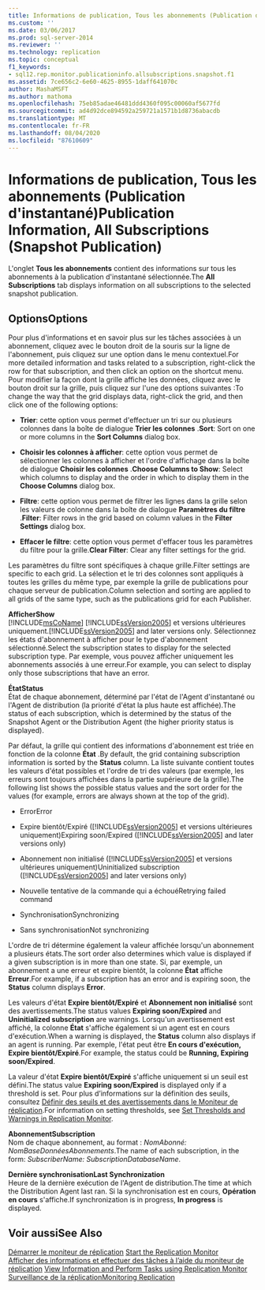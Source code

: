 ```yaml
---
title: Informations de publication, Tous les abonnements (Publication d’instantané) | Microsoft Docs
ms.custom: ''
ms.date: 03/06/2017
ms.prod: sql-server-2014
ms.reviewer: ''
ms.technology: replication
ms.topic: conceptual
f1_keywords:
- sql12.rep.monitor.publicationinfo.allsubscriptions.snapshot.f1
ms.assetid: 7ce656c2-6e60-4625-8955-1daff641070c
author: MashaMSFT
ms.author: mathoma
ms.openlocfilehash: 75eb85adae46481ddd4360f095c00060af5677fd
ms.sourcegitcommit: ad4d92dce894592a259721a1571b1d8736abacdb
ms.translationtype: MT
ms.contentlocale: fr-FR
ms.lasthandoff: 08/04/2020
ms.locfileid: "87610609"
---
```

# <a name="publication-information-all-subscriptions-snapshot-publication"></a><span data-ttu-id="4e46e-102">Informations de publication, Tous les abonnements (Publication d'instantané)</span><span class="sxs-lookup"><span data-stu-id="4e46e-102">Publication Information, All Subscriptions (Snapshot Publication)</span></span>
  <span data-ttu-id="4e46e-103">L'onglet **Tous les abonnements** contient des informations sur tous les abonnements à la publication d'instantané sélectionnée.</span><span class="sxs-lookup"><span data-stu-id="4e46e-103">The **All Subscriptions** tab displays information on all subscriptions to the selected snapshot publication.</span></span>  
  
## <a name="options"></a><span data-ttu-id="4e46e-104">Options</span><span class="sxs-lookup"><span data-stu-id="4e46e-104">Options</span></span>  
 <span data-ttu-id="4e46e-105">Pour plus d'informations et en savoir plus sur les tâches associées à un abonnement, cliquez avec le bouton droit de la souris sur la ligne de l'abonnement, puis cliquez sur une option dans le menu contextuel.</span><span class="sxs-lookup"><span data-stu-id="4e46e-105">For more detailed information and tasks related to a subscription, right-click the row for that subscription, and then click an option on the shortcut menu.</span></span> <span data-ttu-id="4e46e-106">Pour modifier la façon dont la grille affiche les données, cliquez avec le bouton droit sur la grille, puis cliquez sur l'une des options suivantes :</span><span class="sxs-lookup"><span data-stu-id="4e46e-106">To change the way that the grid displays data, right-click the grid, and then click one of the following options:</span></span>  
  
-   <span data-ttu-id="4e46e-107">**Trier**: cette option vous permet d'effectuer un tri sur ou plusieurs colonnes dans la boîte de dialogue **Trier les colonnes** .</span><span class="sxs-lookup"><span data-stu-id="4e46e-107">**Sort**: Sort on one or more columns in the **Sort Columns** dialog box.</span></span>  
  
-   <span data-ttu-id="4e46e-108">**Choisir les colonnes à afficher**: cette option vous permet de sélectionner les colonnes à afficher et l'ordre d'affichage dans la boîte de dialogue **Choisir les colonnes** .</span><span class="sxs-lookup"><span data-stu-id="4e46e-108">**Choose Columns to Show**: Select which columns to display and the order in which to display them in the **Choose Columns** dialog box.</span></span>  
  
-   <span data-ttu-id="4e46e-109">**Filtre**: cette option vous permet de filtrer les lignes dans la grille selon les valeurs de colonne dans la boîte de dialogue **Paramètres du filtre** .</span><span class="sxs-lookup"><span data-stu-id="4e46e-109">**Filter**: Filter rows in the grid based on column values in the **Filter Settings** dialog box.</span></span>  
  
-   <span data-ttu-id="4e46e-110">**Effacer le filtre**: cette option vous permet d'effacer tous les paramètres du filtre pour la grille.</span><span class="sxs-lookup"><span data-stu-id="4e46e-110">**Clear Filter**: Clear any filter settings for the grid.</span></span>  
  
 <span data-ttu-id="4e46e-111">Les paramètres du filtre sont spécifiques à chaque grille.</span><span class="sxs-lookup"><span data-stu-id="4e46e-111">Filter settings are specific to each grid.</span></span> <span data-ttu-id="4e46e-112">La sélection et le tri des colonnes sont appliqués à toutes les grilles du même type, par exemple la grille de publications pour chaque serveur de publication.</span><span class="sxs-lookup"><span data-stu-id="4e46e-112">Column selection and sorting are applied to all grids of the same type, such as the publications grid for each Publisher.</span></span>  
  
 <span data-ttu-id="4e46e-113">**Afficher**</span><span class="sxs-lookup"><span data-stu-id="4e46e-113">**Show**</span></span>  
 [!INCLUDE[msCoName](../../includes/msconame-md.md)] <span data-ttu-id="4e46e-114">[!INCLUDE[ssVersion2005](../../includes/ssversion2005-md.md)] et versions ultérieures uniquement.</span><span class="sxs-lookup"><span data-stu-id="4e46e-114">[!INCLUDE[ssVersion2005](../../includes/ssversion2005-md.md)] and later versions only.</span></span> <span data-ttu-id="4e46e-115">Sélectionnez les états d'abonnement à afficher pour le type d'abonnement sélectionné.</span><span class="sxs-lookup"><span data-stu-id="4e46e-115">Select the subscription states to display for the selected subscription type.</span></span> <span data-ttu-id="4e46e-116">Par exemple, vous pouvez afficher uniquement les abonnements associés à une erreur.</span><span class="sxs-lookup"><span data-stu-id="4e46e-116">For example, you can select to display only those subscriptions that have an error.</span></span>  
  
 <span data-ttu-id="4e46e-117">**État**</span><span class="sxs-lookup"><span data-stu-id="4e46e-117">**Status**</span></span>  
 <span data-ttu-id="4e46e-118">État de chaque abonnement, déterminé par l'état de l'Agent d'instantané ou l'Agent de distribution (la priorité d'état la plus haute est affichée).</span><span class="sxs-lookup"><span data-stu-id="4e46e-118">The status of each subscription, which is determined by the status of the Snapshot Agent or the Distribution Agent (the higher priority status is displayed).</span></span>  
  
 <span data-ttu-id="4e46e-119">Par défaut, la grille qui contient des informations d'abonnement est triée en fonction de la colonne **État** .</span><span class="sxs-lookup"><span data-stu-id="4e46e-119">By default, the grid containing subscription information is sorted by the **Status** column.</span></span> <span data-ttu-id="4e46e-120">La liste suivante contient toutes les valeurs d'état possibles et l'ordre de tri des valeurs (par exemple, les erreurs sont toujours affichées dans la partie supérieure de la grille).</span><span class="sxs-lookup"><span data-stu-id="4e46e-120">The following list shows the possible status values and the sort order for the values (for example, errors are always shown at the top of the grid).</span></span>  
  
-   <span data-ttu-id="4e46e-121">Error</span><span class="sxs-lookup"><span data-stu-id="4e46e-121">Error</span></span>  
  
-   <span data-ttu-id="4e46e-122">Expire bientôt/Expiré ([!INCLUDE[ssVersion2005](../../includes/ssversion2005-md.md)] et versions ultérieures uniquement)</span><span class="sxs-lookup"><span data-stu-id="4e46e-122">Expiring soon/Expired ([!INCLUDE[ssVersion2005](../../includes/ssversion2005-md.md)] and later versions only)</span></span>  
  
-   <span data-ttu-id="4e46e-123">Abonnement non initialisé ([!INCLUDE[ssVersion2005](../../includes/ssversion2005-md.md)] et versions ultérieures uniquement)</span><span class="sxs-lookup"><span data-stu-id="4e46e-123">Uninitialized subscription ([!INCLUDE[ssVersion2005](../../includes/ssversion2005-md.md)] and later versions only)</span></span>  
  
-   <span data-ttu-id="4e46e-124">Nouvelle tentative de la commande qui a échoué</span><span class="sxs-lookup"><span data-stu-id="4e46e-124">Retrying failed command</span></span>  
  
-   <span data-ttu-id="4e46e-125">Synchronisation</span><span class="sxs-lookup"><span data-stu-id="4e46e-125">Synchronizing</span></span>  
  
-   <span data-ttu-id="4e46e-126">Sans synchronisation</span><span class="sxs-lookup"><span data-stu-id="4e46e-126">Not synchronizing</span></span>  
  
 <span data-ttu-id="4e46e-127">L'ordre de tri détermine également la valeur affichée lorsqu'un abonnement a plusieurs états.</span><span class="sxs-lookup"><span data-stu-id="4e46e-127">The sort order also determines which value is displayed if a given subscription is in more than one state.</span></span> <span data-ttu-id="4e46e-128">Si, par exemple, un abonnement a une erreur et expire bientôt, la colonne **État** affiche **Erreur**.</span><span class="sxs-lookup"><span data-stu-id="4e46e-128">For example, if a subscription has an error and is expiring soon, the **Status** column displays **Error**.</span></span>  
  
 <span data-ttu-id="4e46e-129">Les valeurs d'état **Expire bientôt/Expiré** et **Abonnement non initialisé** sont des avertissements.</span><span class="sxs-lookup"><span data-stu-id="4e46e-129">The status values **Expiring soon/Expired** and **Uninitialized subscription** are warnings.</span></span> <span data-ttu-id="4e46e-130">Lorsqu'un avertissement est affiché, la colonne **État** s'affiche également si un agent est en cours d'exécution.</span><span class="sxs-lookup"><span data-stu-id="4e46e-130">When a warning is displayed, the **Status** column also displays if an agent is running.</span></span> <span data-ttu-id="4e46e-131">Par exemple, l'état peut être **En cours d'exécution, Expire bientôt/Expiré**.</span><span class="sxs-lookup"><span data-stu-id="4e46e-131">For example, the status could be **Running, Expiring soon/Expired**.</span></span>  
  
 <span data-ttu-id="4e46e-132">La valeur d'état **Expire bientôt/Expiré** s'affiche uniquement si un seuil est défini.</span><span class="sxs-lookup"><span data-stu-id="4e46e-132">The status value **Expiring soon/Expired** is displayed only if a threshold is set.</span></span> <span data-ttu-id="4e46e-133">Pour plus d’informations sur la définition des seuils, consultez [Définir des seuils et des avertissements dans le Moniteur de réplication](monitor/set-thresholds-and-warnings-in-replication-monitor.md).</span><span class="sxs-lookup"><span data-stu-id="4e46e-133">For information on setting thresholds, see [Set Thresholds and Warnings in Replication Monitor](monitor/set-thresholds-and-warnings-in-replication-monitor.md).</span></span>  
  
 <span data-ttu-id="4e46e-134">**Abonnement**</span><span class="sxs-lookup"><span data-stu-id="4e46e-134">**Subscription**</span></span>  
 <span data-ttu-id="4e46e-135">Nom de chaque abonnement, au format : *NomAbonné: NomBaseDonnéesAbonnements*.</span><span class="sxs-lookup"><span data-stu-id="4e46e-135">The name of each subscription, in the form: *SubscriberName: SubscriptionDatabaseName*.</span></span>  
  
 <span data-ttu-id="4e46e-136">**Dernière synchronisation**</span><span class="sxs-lookup"><span data-stu-id="4e46e-136">**Last Synchronization**</span></span>  
 <span data-ttu-id="4e46e-137">Heure de la dernière exécution de l'Agent de distribution.</span><span class="sxs-lookup"><span data-stu-id="4e46e-137">The time at which the Distribution Agent last ran.</span></span> <span data-ttu-id="4e46e-138">Si la synchronisation est en cours, **Opération en cours** s'affiche.</span><span class="sxs-lookup"><span data-stu-id="4e46e-138">If synchronization is in progress, **In progress** is displayed.</span></span>  
  
## <a name="see-also"></a><span data-ttu-id="4e46e-139">Voir aussi</span><span class="sxs-lookup"><span data-stu-id="4e46e-139">See Also</span></span>  
 <span data-ttu-id="4e46e-140">[Démarrer le moniteur de réplication](monitor/start-the-replication-monitor.md) </span><span class="sxs-lookup"><span data-stu-id="4e46e-140">[Start the Replication Monitor](monitor/start-the-replication-monitor.md) </span></span>  
 <span data-ttu-id="4e46e-141">[Afficher des informations et effectuer des tâches à l’aide du moniteur de réplication](monitor/view-information-and-perform-tasks-replication-monitor.md) </span><span class="sxs-lookup"><span data-stu-id="4e46e-141">[View Information and Perform Tasks using Replication Monitor](monitor/view-information-and-perform-tasks-replication-monitor.md) </span></span>  
 [<span data-ttu-id="4e46e-142">Surveillance de la réplication</span><span class="sxs-lookup"><span data-stu-id="4e46e-142">Monitoring Replication</span></span>](monitoring-replication.md)  
  
  
